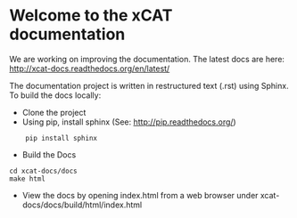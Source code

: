 # Welcome to the xCAT documentation

We are working on improving the documentation.  The latest docs are here: http://xcat-docs.readthedocs.org/en/latest/

The documentation project is written in restructured text (.rst) using Sphinx. 
To build the docs locally: 

* Clone the project
* Using pip, install sphinx (See: http://pip.readthedocs.org/)
~~~~
    pip install sphinx  
~~~~
* Build the Docs
~~~~  
cd xcat-docs/docs
make html
~~~~
* View the docs by opening index.html from a web browser under xcat-docs/docs/build/html/index.html
